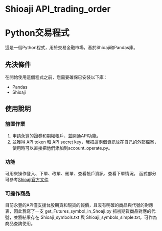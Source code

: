 # Shioaji API_trading_order
 # Python交易程式

這是一個Python程式，用於交易金融市場，基於Shioaji和Pandas庫。

## 先決條件

在開始使用這個程式之前，您需要確保已安裝以下庫：

- Pandas
- Shioaji

## 使用說明

### 前置作業

1. 申請永豐的證券和期權帳戶，並開通API功能。
2. 並獲得 API token 和 API secret key，我把這兩個資訊放在自己的外部檔案，使用時可以直接把他們添加到account_operate.py。

### 功能

可用來操作登入、下單、改單、刪單、查看帳戶資訊、查看下單情況。
函式部分可參考[Shioaji官方文件](https://sinotrade.github.io/zh_TW/)

### 可操作商品

目前永豐的API僅支援台股期貨和現貨的報價，且沒有明確的商品與代號的對應表，因此我寫了一支 get_Futures_symbol_in_Shoaji.py 抓初期貨商品對應的代號，並將結果存在 Shioaji_symbols.txt 與 Shioaji_symbols_simple.txt，可作為商品查詢使用。

